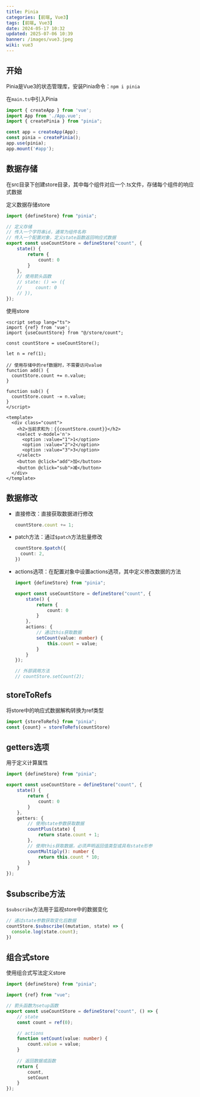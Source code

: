 ```yaml
---
title: Pinia
categories: [前端, Vue3]
tags: [前端, Vue3]
date: 2024-05-17 10:32
updated: 2025-07-06 10:39
banner: /images/vue3.jpeg
wiki: vue3
---
```

## 开始

Pinia是Vue3的状态管理库，安装Pinia命令：`npm i pinia`

在`main.ts`中引入Pinia

```ts
import { createApp } from 'vue';
import App from './App.vue';
import { createPinia } from "pinia";

const app = createApp(App);
const pinia = createPinia();
app.use(pinia);
app.mount('#app');
```

## 数据存储

在src目录下创建store目录，其中每个组件对应一个.ts文件，存储每个组件的响应式数据

定义数据存储store

```ts
import {defineStore} from "pinia";

// 定义存储
// 传入一个字符串id，通常为组件名称
// 传入一个配置对象，定义state函数返回响应式数据
export const useCountStore = defineStore("count", {
    state() {
        return {
            count: 0
        }
    },
    // 使用箭头函数
    // state: () => ({
    //     count: 0
    // }),
});
```

使用store

```vue
<script setup lang="ts">
import {ref} from 'vue';
import {useCountStore} from "@/store/count";

const countStore = useCountStore();

let n = ref(1);

// 使用存储中的ref数据时，不需要访问value
function add() {
  countStore.count += n.value;
}

function sub() {
  countStore.count -= n.value;
}
</script>

<template>
  <div class="count">
    <h2>当前求和为：{{countStore.count}}</h2>
    <select v-model='n'>
      <option :value="1">1</option>
      <option :value="2">2</option>
      <option :value="3">3</option>
    </select>
    <button @click="add">加</button>
    <button @click="sub">减</button>
  </div>
</template>
```

## 数据修改

- 直接修改：直接获取数据进行修改

    ```ts
    countStore.count += 1;
    ```

- patch方法：通过`$patch`方法批量修改

    ```ts
    countStore.$patch({
      count: 2,
    })
    ```

- actions选项：在配置对象中设置actions选项，其中定义修改数据的方法

    ```ts
    import {defineStore} from "pinia";
    
    export const useCountStore = defineStore("count", {
        state() {
            return {
                count: 0
            }
        },
        actions: {
            // 通过this获取数据
            setCount(value: number) {
                this.count = value;
            }
        }
    });
    
    // 外部调用方法
    // countStore.setCount(2);
    ```

## storeToRefs

将store中的响应式数据解构转换为ref类型

```ts
import {storeToRefs} from "pinia";
const {count} = storeToRefs(countStore)
```

## getters选项

用于定义计算属性

```ts
import {defineStore} from "pinia";

export const useCountStore = defineStore("count", {
    state() {
        return {
            count: 0
        }
    },
    getters: {
        // 使用state参数获取数据
        countPlus(state) {
            return state.count + 1;
        },
        // 使用this获取数据，必须声明返回值类型或具有state形参
        countMultiply(): number {
            return this.count * 10;
        }
    }
});
```

## $subscribe方法

`$subscribe`方法用于监视store中的数据变化

```ts
// 通过state参数获取变化后数据
countStore.$subscribe((mutation, state) => {
  console.log(state.count);
})
```

## 组合式store

使用组合式写法定义store

```ts
import {defineStore} from "pinia";

import {ref} from "vue";

// 箭头函数为setup函数
export const useCountStore = defineStore("count", () => {
    // state
    const count = ref(0);

    // actions
    function setCount(value: number) {
        count.value = value;
    }
    
    // 返回数据或函数
    return {
        count,
        setCount
    }
});
```

